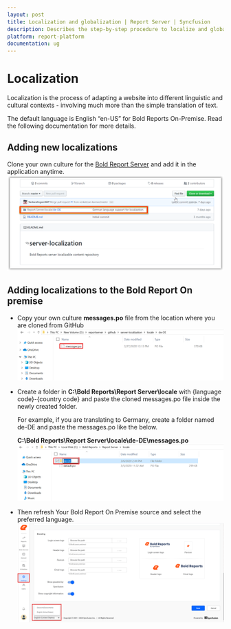 ```yaml
---
layout: post
title: Localization and globalization | Report Server | Syncfusion
description: Describes the step-by-step procedure to localize and globalize the Bold Reports On-Premise into different cultures at runtime.
platform: report-platform
documentation: ug
---
```


# Localization

Localization is the process of adapting a website into different linguistic and cultural contexts - involving much more than the simple translation of text.

The default language is English “en-US” for Bold Reports On-Premise. Read the following documentation for more details.

## Adding new localizations

Clone your own culture for the [Bold Report Server](https://github.com/boldreports/server-localization) and add it in the application anytime.
![clone-po-file](/static/assets/on-premise/images/localization/clone-po-file.png)

## Adding localizations to the Bold Report On premise

* Copy your own culture **messages.po** file from the location where you are cloned from GitHub
![Copy-Po-File](/static/assets/on-premise/images/localization/copy-po-file.png)

* Create a folder in **C:\Bold Reports\Report Server\locale** with {language code}-{country code} and paste the cloned messages.po file inside the newly created folder.

   For example, if you are translating to Germany, create a folder named de-DE and paste the messages.po like the below.

  **C:\Bold Reports\Report Server\locale\de-DE\messages.po**
![Create New Folder](/static/assets/on-premise/images/localization/create-new-folder.png)

* Then refresh Your Bold Report On Premise source and select the preferred language.
![Select Language](/static/assets/on-premise/images/localization/select-language.png)